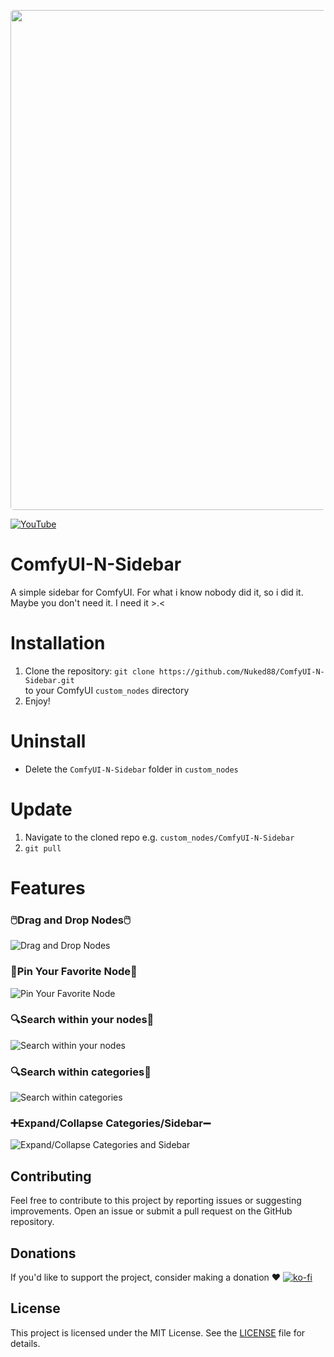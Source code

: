 
<a href="url"><img src="./images/header.jpg" height="auto" width="800" style="border-radius:5px"></a>

 
[![YouTube](./images/YouTube.svg)](https://www.youtube.com/channel/UCnu819ZX2xiusPpbQ4KzSmA)

# ComfyUI-N-Sidebar
A simple sidebar for ComfyUI.
For what i know nobody did it, so i did it.
Maybe you don't need it. I need it >.< 

# Installation

1. Clone the repository:
`git clone https://github.com/Nuked88/ComfyUI-N-Sidebar.git`  
to your ComfyUI `custom_nodes` directory
2. Enjoy!


# Uninstall
  - Delete the `ComfyUI-N-Sidebar` folder in `custom_nodes`


# Update
1. Navigate to the cloned repo e.g. `custom_nodes/ComfyUI-N-Sidebar`
2. `git pull`

# Features


### 🖱️Drag and Drop Nodes🖱️
![Drag and Drop Nodes](./images/dd.gif)


### 📌Pin Your Favorite Node📌
![Pin Your Favorite Node](./images/pin.gif)

### 🔍Search within your nodes📄
![Search within your nodes](./images/search_nodes.gif)

### 🔍Search within categories📂
![Search within categories](./images/search_categories.gif)

### ➕Expand/Collapse Categories/Sidebar➖
![Expand/Collapse Categories and Sidebar](./images/expand_collapse.gif)

## Contributing

Feel free to contribute to this project by reporting issues or suggesting improvements. Open an issue or submit a pull request on the GitHub repository.

## Donations

If you'd like to support the project, consider making a donation ❤️
[![ko-fi](https://ko-fi.com/img/githubbutton_sm.svg)](https://ko-fi.com/C0C0AJECJ)

## License

This project is licensed under the MIT License. See the [LICENSE](LICENSE) file for details.

